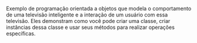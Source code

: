 Exemplo de programação orientada a objetos que modela o comportamento de uma televisão inteligente e a interação de um usuário com essa televisão. Eles demonstram como você pode criar uma classe, criar instâncias dessa classe e usar seus métodos para realizar operações específicas.
